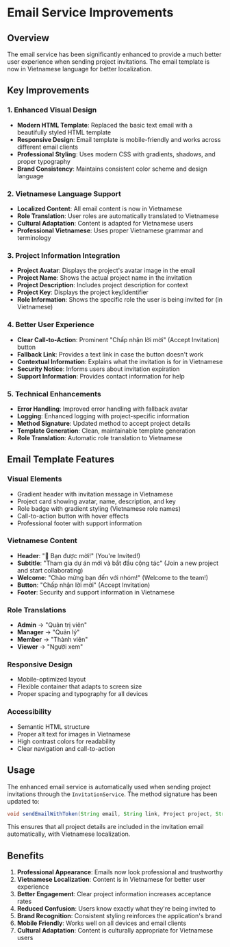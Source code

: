 # Email Service Improvements

## Overview
The email service has been significantly enhanced to provide a much better user experience when sending project invitations. The email template is now in Vietnamese language for better localization.

## Key Improvements

### 1. Enhanced Visual Design
- **Modern HTML Template**: Replaced the basic text email with a beautifully styled HTML template
- **Responsive Design**: Email template is mobile-friendly and works across different email clients
- **Professional Styling**: Uses modern CSS with gradients, shadows, and proper typography
- **Brand Consistency**: Maintains consistent color scheme and design language

### 2. Vietnamese Language Support
- **Localized Content**: All email content is now in Vietnamese
- **Role Translation**: User roles are automatically translated to Vietnamese
- **Cultural Adaptation**: Content is adapted for Vietnamese users
- **Professional Vietnamese**: Uses proper Vietnamese grammar and terminology

### 3. Project Information Integration
- **Project Avatar**: Displays the project's avatar image in the email
- **Project Name**: Shows the actual project name in the invitation
- **Project Description**: Includes project description for context
- **Project Key**: Displays the project key/identifier
- **Role Information**: Shows the specific role the user is being invited for (in Vietnamese)

### 4. Better User Experience
- **Clear Call-to-Action**: Prominent "Chấp nhận lời mời" (Accept Invitation) button
- **Fallback Link**: Provides a text link in case the button doesn't work
- **Contextual Information**: Explains what the invitation is for in Vietnamese
- **Security Notice**: Informs users about invitation expiration
- **Support Information**: Provides contact information for help

### 5. Technical Enhancements
- **Error Handling**: Improved error handling with fallback avatar
- **Logging**: Enhanced logging with project-specific information
- **Method Signature**: Updated method to accept project details
- **Template Generation**: Clean, maintainable template generation
- **Role Translation**: Automatic role translation to Vietnamese

## Email Template Features

### Visual Elements
- Gradient header with invitation message in Vietnamese
- Project card showing avatar, name, description, and key
- Role badge with gradient styling (Vietnamese role names)
- Call-to-action button with hover effects
- Professional footer with support information

### Vietnamese Content
- **Header**: "🎉 Bạn được mời!" (You're Invited!)
- **Subtitle**: "Tham gia dự án mới và bắt đầu cộng tác" (Join a new project and start collaborating)
- **Welcome**: "Chào mừng bạn đến với nhóm!" (Welcome to the team!)
- **Button**: "Chấp nhận lời mời" (Accept Invitation)
- **Footer**: Security and support information in Vietnamese

### Role Translations
- **Admin** → "Quản trị viên"
- **Manager** → "Quản lý"
- **Member** → "Thành viên"
- **Viewer** → "Người xem"

### Responsive Design
- Mobile-optimized layout
- Flexible container that adapts to screen size
- Proper spacing and typography for all devices

### Accessibility
- Semantic HTML structure
- Proper alt text for images in Vietnamese
- High contrast colors for readability
- Clear navigation and call-to-action

## Usage

The enhanced email service is automatically used when sending project invitations through the `InvitationService`. The method signature has been updated to:

```java
void sendEmailWithToken(String email, String link, Project project, String role)
```

This ensures that all project details are included in the invitation email automatically, with Vietnamese localization.

## Benefits

1. **Professional Appearance**: Emails now look professional and trustworthy
2. **Vietnamese Localization**: Content is in Vietnamese for better user experience
3. **Better Engagement**: Clear project information increases acceptance rates
4. **Reduced Confusion**: Users know exactly what they're being invited to
5. **Brand Recognition**: Consistent styling reinforces the application's brand
6. **Mobile Friendly**: Works well on all devices and email clients
7. **Cultural Adaptation**: Content is culturally appropriate for Vietnamese users 